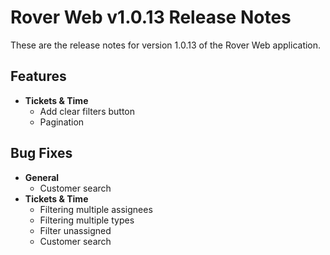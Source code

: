 # Rover Web v1.0.13 Release Notes

<badge text= "Version 1.0.13" vertical="middle" />

<PageHeader />

These are the release notes for version 1.0.13 of the Rover Web application.

## Features

- **Tickets & Time**
  - Add clear filters button
  - Pagination

## Bug Fixes

- **General**
  - Customer search
- **Tickets & Time**
  - Filtering multiple assignees
  - Filtering multiple types
  - Filter unassigned
  - Customer search

<PageFooter />
